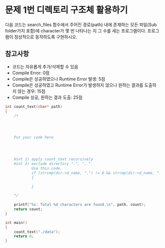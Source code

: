 # 문제 1번 디렉토리 구조체 활용하기
다음 코드는 search_files 함수에서 주어진 경로(path) 내에 존재하는 모든 파일(Sub folder가지 포함)에 character가 몇 번 나타나는 지 그 수를 세는 프로그램이다. 프로그램이 정상적으로 동작하도록 구현하시오. 

## 참고사항
 - 코드는 자유롭게 추가/삭제할 수 있음
 - Compile Error: 0점
 - Compile은 성공하였으나 Runtime Error 발생: 5점
 - Compile은 성공하였고 Runtime Error가 발생하지 않으나 원하는 결과를 도출하지 않는 경우: 15점
 - Compile 성공, 원하는 결과 도출: 25점

```C
int count_text(char* path)
{
	/* 




	Put your code here 




	Hint 1) apply count_text recursively
	Hint 2) exclude directory ".", "..".
	        Use this code. 
	        if (strcmp(dir->d_name, ".") != 0 && strcmp(dir->d_name, ".."))
			{
					
			}

	*/
	
	printf("%s: Total %d characters are found.\n", path, count);
	return count;
}

int main()
{
	count_text("./data");
	return 0;
}
```